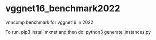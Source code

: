# vggnet16_benchmark2022
vnncomp benchmark for vggnet16 in 2022

To run, pip3 install mxnet and then do:
python3 generate_instances.py <seed>
